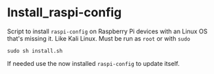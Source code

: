 Install_raspi-config
====================

Script to install `raspi-config` on Raspberry Pi devices with an Linux OS that's missing it. Like Kali Linux.
Must be run as `root` or with `sudo`      

`sudo sh install.sh`  

If needed use the now installed `raspi-config` to update itself.
